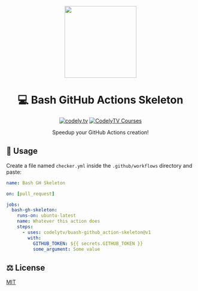 <p align="center">
  <a href="http://codely.tv">
    <img src="http://codely.tv/wp-content/uploads/2016/05/cropped-logo-codelyTV.png" width="192px" height="192px"/>
  </a>
</p>

<h1 align="center">
  💻 Bash GitHub Actions Skeleton
</h1>

<p align="center">
    <a href="https://github.com/CodelyTV"><img src="https://img.shields.io/badge/CodelyTV-OS-green.svg?style=flat-square" alt="codely.tv"/></a>
    <a href="http://pro.codely.tv"><img src="https://img.shields.io/badge/CodelyTV-PRO-black.svg?style=flat-square" alt="CodelyTV Courses"/></a>
</p>

<p align="center">
    Speedup your GitHub Actions creation!
</p>

## 🚀 Usage

Create a file named `checker.yml` inside the `.github/workflows` directory and paste:

```yml
name: Bash GH Skeleton

on: [pull_request]

jobs:
  bash-gh-skeleton:
    runs-on: ubuntu-latest
    name: Whatever this action does
    steps:
      - uses: codelytv/buash-github_action-skeleton@v1
        with:
          GITHUB_TOKEN: ${{ secrets.GITHUB_TOKEN }}
          some_argument: Some value
```

## ⚖️ License

[MIT](LICENSE)
